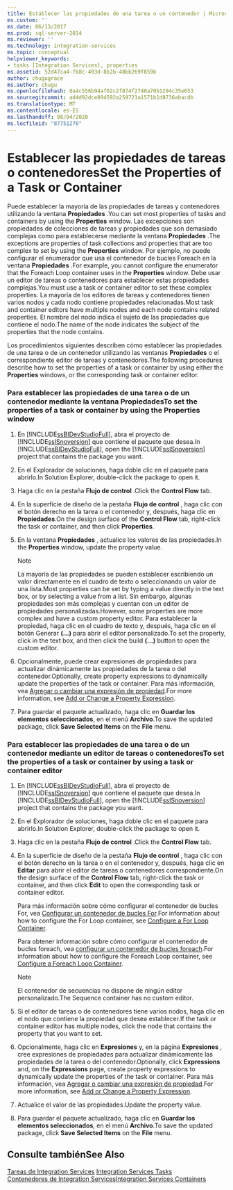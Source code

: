 ```yaml
---
title: Establecer las propiedades de una tarea o un contenedor | Microsoft Docs
ms.custom: ''
ms.date: 06/13/2017
ms.prod: sql-server-2014
ms.reviewer: ''
ms.technology: integration-services
ms.topic: conceptual
helpviewer_keywords:
- tasks [Integration Services], properties
ms.assetid: 52d47ca4-fb8c-493d-8b2b-48bb269f859b
author: chugugrace
ms.author: chugu
ms.openlocfilehash: 0a4c556b94af02c2f874f2740a70b1294c35e653
ms.sourcegitcommit: ad4d92dce894592a259721a1571b1d8736abacdb
ms.translationtype: MT
ms.contentlocale: es-ES
ms.lasthandoff: 08/04/2020
ms.locfileid: "87751270"
---
```

# <a name="set-the-properties-of-a-task-or-container"></a><span data-ttu-id="f2079-102">Establecer las propiedades de tareas o contenedores</span><span class="sxs-lookup"><span data-stu-id="f2079-102">Set the Properties of a Task or Container</span></span>
  <span data-ttu-id="f2079-103">Puede establecer la mayoría de las propiedades de tareas y contenedores utilizando la ventana **Propiedades** .</span><span class="sxs-lookup"><span data-stu-id="f2079-103">You can set most properties of tasks and containers by using the **Properties** window.</span></span> <span data-ttu-id="f2079-104">Las excepciones son propiedades de colecciones de tareas y propiedades que son demasiado complejas como para establecerse mediante la ventana **Propiedades** .</span><span class="sxs-lookup"><span data-stu-id="f2079-104">The exceptions are properties of task collections and properties that are too complex to set by using the **Properties** window.</span></span> <span data-ttu-id="f2079-105">Por ejemplo, no puede configurar el enumerador que usa el contenedor de bucles Foreach en la ventana **Propiedades** .</span><span class="sxs-lookup"><span data-stu-id="f2079-105">For example, you cannot configure the enumerator that the Foreach Loop container uses in the **Properties** window.</span></span> <span data-ttu-id="f2079-106">Debe usar un editor de tareas o contenedores para establecer estas propiedades complejas.</span><span class="sxs-lookup"><span data-stu-id="f2079-106">You must use a task or container editor to set these complex properties.</span></span> <span data-ttu-id="f2079-107">La mayoría de los editores de tareas y contenedores tienen varios nodos y cada nodo contiene propiedades relacionadas.</span><span class="sxs-lookup"><span data-stu-id="f2079-107">Most task and container editors have multiple nodes and each node contains related properties.</span></span> <span data-ttu-id="f2079-108">El nombre del nodo indica el sujeto de las propiedades que contiene el nodo.</span><span class="sxs-lookup"><span data-stu-id="f2079-108">The name of the node indicates the subject of the properties that the node contains.</span></span>  
  
 <span data-ttu-id="f2079-109">Los procedimientos siguientes describen cómo establecer las propiedades de una tarea o de un contenedor utilizando las ventanas **Propiedades** o el correspondiente editor de tareas y contenedores.</span><span class="sxs-lookup"><span data-stu-id="f2079-109">The following procedures describe how to set the properties of a task or container by using either the **Properties** windows, or the corresponding task or container editor.</span></span>  
  
### <a name="to-set-the-properties-of-a-task-or-container-by-using-the-properties-window"></a><span data-ttu-id="f2079-110">Para establecer las propiedades de una tarea o de un contenedor mediante la ventana Propiedades</span><span class="sxs-lookup"><span data-stu-id="f2079-110">To set the properties of a task or container by using the Properties window</span></span>  
  
1.  <span data-ttu-id="f2079-111">En [!INCLUDE[ssBIDevStudioFull](../includes/ssbidevstudiofull-md.md)], abra el proyecto de [!INCLUDE[ssISnoversion](../includes/ssisnoversion-md.md)] que contiene el paquete que desea.</span><span class="sxs-lookup"><span data-stu-id="f2079-111">In [!INCLUDE[ssBIDevStudioFull](../includes/ssbidevstudiofull-md.md)], open the [!INCLUDE[ssISnoversion](../includes/ssisnoversion-md.md)] project that contains the package you want.</span></span>  
  
2.  <span data-ttu-id="f2079-112">En el Explorador de soluciones, haga doble clic en el paquete para abrirlo.</span><span class="sxs-lookup"><span data-stu-id="f2079-112">In Solution Explorer, double-click the package to open it.</span></span>  
  
3.  <span data-ttu-id="f2079-113">Haga clic en la pestaña **Flujo de control** .</span><span class="sxs-lookup"><span data-stu-id="f2079-113">Click the **Control Flow** tab.</span></span>  
  
4.  <span data-ttu-id="f2079-114">En la superficie de diseño de la pestaña **Flujo de control** , haga clic con el botón derecho en la tarea o el contenedor y, después, haga clic en **Propiedades**.</span><span class="sxs-lookup"><span data-stu-id="f2079-114">On the design surface of the **Control Flow** tab, right-click the task or container, and then click **Properties**.</span></span>  
  
5.  <span data-ttu-id="f2079-115">En la ventana **Propiedades** , actualice los valores de las propiedades.</span><span class="sxs-lookup"><span data-stu-id="f2079-115">In the **Properties** window, update the property value.</span></span>  
  
    > [!NOTE]  
    >  <span data-ttu-id="f2079-116">La mayoría de las propiedades se pueden establecer escribiendo un valor directamente en el cuadro de texto o seleccionando un valor de una lista.</span><span class="sxs-lookup"><span data-stu-id="f2079-116">Most properties can be set by typing a value directly in the text box, or by selecting a value from a list.</span></span> <span data-ttu-id="f2079-117">Sin embargo, algunas propiedades son más complejas y cuentan con un editor de propiedades personalizadas.</span><span class="sxs-lookup"><span data-stu-id="f2079-117">However, some properties are more complex and have a custom property editor.</span></span> <span data-ttu-id="f2079-118">Para establecer la propiedad, haga clic en el cuadro de texto y, después, haga clic en el botón Generar **(…)** para abrir el editor personalizado.</span><span class="sxs-lookup"><span data-stu-id="f2079-118">To set the property, click in the text box, and then click the build **(...)** button to open the custom editor.</span></span>  
  
6.  <span data-ttu-id="f2079-119">Opcionalmente, puede crear expresiones de propiedades para actualizar dinámicamente las propiedades de la tarea o del contenedor.</span><span class="sxs-lookup"><span data-stu-id="f2079-119">Optionally, create property expressions to dynamically update the properties of the task or container.</span></span> <span data-ttu-id="f2079-120">Para más información, vea [Agregar o cambiar una expresión de propiedad](expressions/add-or-change-a-property-expression.md).</span><span class="sxs-lookup"><span data-stu-id="f2079-120">For more information, see [Add or Change a Property Expression](expressions/add-or-change-a-property-expression.md).</span></span>  
  
7.  <span data-ttu-id="f2079-121">Para guardar el paquete actualizado, haga clic en **Guardar los elementos seleccionados**, en el menú **Archivo**.</span><span class="sxs-lookup"><span data-stu-id="f2079-121">To save the updated package, click **Save Selected Items** on the **File** menu.</span></span>  
  
### <a name="to-set-the-properties-of-a-task-or-container-by-using-a-task-or-container-editor"></a><span data-ttu-id="f2079-122">Para establecer las propiedades de una tarea o de un contenedor mediante un editor de tareas o contenedores</span><span class="sxs-lookup"><span data-stu-id="f2079-122">To set the properties of a task or container by using a task or container editor</span></span>  
  
1.  <span data-ttu-id="f2079-123">En [!INCLUDE[ssBIDevStudioFull](../includes/ssbidevstudiofull-md.md)], abra el proyecto de [!INCLUDE[ssISnoversion](../includes/ssisnoversion-md.md)] que contiene el paquete que desea.</span><span class="sxs-lookup"><span data-stu-id="f2079-123">In [!INCLUDE[ssBIDevStudioFull](../includes/ssbidevstudiofull-md.md)], open the [!INCLUDE[ssISnoversion](../includes/ssisnoversion-md.md)] project that contains the package you want.</span></span>  
  
2.  <span data-ttu-id="f2079-124">En el Explorador de soluciones, haga doble clic en el paquete para abrirlo.</span><span class="sxs-lookup"><span data-stu-id="f2079-124">In Solution Explorer, double-click the package to open it.</span></span>  
  
3.  <span data-ttu-id="f2079-125">Haga clic en la pestaña **Flujo de control** .</span><span class="sxs-lookup"><span data-stu-id="f2079-125">Click the **Control Flow** tab.</span></span>  
  
4.  <span data-ttu-id="f2079-126">En la superficie de diseño de la pestaña **Flujo de control** , haga clic con el botón derecho en la tarea o en el contenedor y, después, haga clic en **Editar** para abrir el editor de tareas o contenedores correspondiente.</span><span class="sxs-lookup"><span data-stu-id="f2079-126">On the design surface of the **Control Flow** tab, right-click the task or container, and then click **Edit** to open the corresponding task or container editor.</span></span>  
  
     <span data-ttu-id="f2079-127">Para más información sobre cómo configurar el contenedor de bucles For, vea [Configurar un contenedor de bucles For](control-flow/for-loop-container.md).</span><span class="sxs-lookup"><span data-stu-id="f2079-127">For information about how to configure the For Loop container, see [Configure a For Loop Container](control-flow/for-loop-container.md).</span></span>  
  
     <span data-ttu-id="f2079-128">Para obtener información sobre cómo configurar el contenedor de bucles foreach, vea [configurar un contenedor de bucles foreach](control-flow/foreach-loop-container.md).</span><span class="sxs-lookup"><span data-stu-id="f2079-128">For information about how to configure the Foreach Loop container, see [Configure a Foreach Loop Container](control-flow/foreach-loop-container.md).</span></span>  
  
    > [!NOTE]  
    >  <span data-ttu-id="f2079-129">El contenedor de secuencias no dispone de ningún editor personalizado.</span><span class="sxs-lookup"><span data-stu-id="f2079-129">The Sequence container has no custom editor.</span></span>  
  
5.  <span data-ttu-id="f2079-130">Si el editor de tareas o de contenedores tiene varios nodos, haga clic en el nodo que contiene la propiedad que desea establecer.</span><span class="sxs-lookup"><span data-stu-id="f2079-130">If the task or container editor has multiple nodes, click the node that contains the property that you want to set.</span></span>  
  
6.  <span data-ttu-id="f2079-131">Opcionalmente, haga clic en **Expresiones** y, en la página **Expresiones** , cree expresiones de propiedades para actualizar dinámicamente las propiedades de la tarea o del contenedor.</span><span class="sxs-lookup"><span data-stu-id="f2079-131">Optionally, click **Expressions** and, on the **Expressions** page, create property expressions to dynamically update the properties of the task or container.</span></span> <span data-ttu-id="f2079-132">Para más información, vea [Agregar o cambiar una expresión de propiedad](expressions/add-or-change-a-property-expression.md).</span><span class="sxs-lookup"><span data-stu-id="f2079-132">For more information, see [Add or Change a Property Expression](expressions/add-or-change-a-property-expression.md).</span></span>  
  
7.  <span data-ttu-id="f2079-133">Actualice el valor de las propiedades.</span><span class="sxs-lookup"><span data-stu-id="f2079-133">Update the property value.</span></span>  
  
8.  <span data-ttu-id="f2079-134">Para guardar el paquete actualizado, haga clic en **Guardar los elementos seleccionados**, en el menú **Archivo**.</span><span class="sxs-lookup"><span data-stu-id="f2079-134">To save the updated package, click **Save Selected Items** on the **File** menu.</span></span>  
  
## <a name="see-also"></a><span data-ttu-id="f2079-135">Consulte también</span><span class="sxs-lookup"><span data-stu-id="f2079-135">See Also</span></span>  
 <span data-ttu-id="f2079-136">[Tareas de Integration Services](control-flow/integration-services-tasks.md) </span><span class="sxs-lookup"><span data-stu-id="f2079-136">[Integration Services Tasks](control-flow/integration-services-tasks.md) </span></span>  
 [<span data-ttu-id="f2079-137">Contenedores de Integration Services</span><span class="sxs-lookup"><span data-stu-id="f2079-137">Integration Services Containers</span></span>](control-flow/integration-services-containers.md)  
  
  
